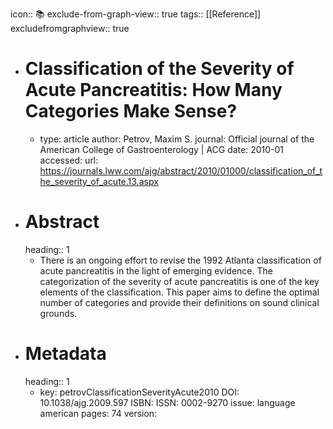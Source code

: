 icon:: 📚
exclude-from-graph-view:: true
tags:: [[Reference]]
excludefromgraphview:: true

- # Classification of the Severity of Acute Pancreatitis: How Many Categories Make Sense?
	- type: article
	  author: Petrov, Maxim S.
	  journal: Official journal of the American College of Gastroenterology | ACG
	  date: 2010-01
	  accessed: 
	  url: https://journals.lww.com/ajg/abstract/2010/01000/classification_of_the_severity_of_acute.13.aspx
- # Abstract
  heading:: 1
	- There is an ongoing effort to revise the 1992 Atlanta classification of acute pancreatitis in the light of emerging evidence. The categorization of the severity of acute pancreatitis is one of the key elements of the classification. This paper aims to define the optimal number of categories and provide their definitions on sound clinical grounds.
- # Metadata
  heading:: 1
	- key: petrovClassificationSeverityAcute2010
	  DOI: 10.1038/ajg.2009.597
	  ISBN: 
	  ISSN: 0002-9270
	  issue: 
	  language american
	  pages: 74
	  version:
